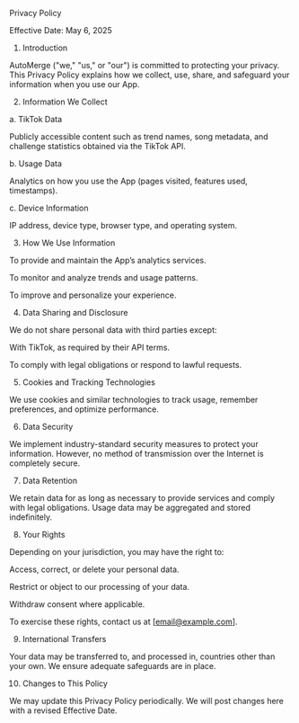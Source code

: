 Privacy Policy

Effective Date: May 6, 2025

1. Introduction

AutoMerge ("we," "us," or "our") is committed to protecting your privacy. This Privacy Policy explains how we collect, use, share, and safeguard your information when you use our App.

2. Information We Collect

a. TikTok Data

Publicly accessible content such as trend names, song metadata, and challenge statistics obtained via the TikTok API.

b. Usage Data

Analytics on how you use the App (pages visited, features used, timestamps).

c. Device Information

IP address, device type, browser type, and operating system.

3. How We Use Information

To provide and maintain the App’s analytics services.

To monitor and analyze trends and usage patterns.

To improve and personalize your experience.

4. Data Sharing and Disclosure

We do not share personal data with third parties except:

With TikTok, as required by their API terms.

To comply with legal obligations or respond to lawful requests.

5. Cookies and Tracking Technologies

We use cookies and similar technologies to track usage, remember preferences, and optimize performance.

6. Data Security

We implement industry-standard security measures to protect your information. However, no method of transmission over the Internet is completely secure.

7. Data Retention

We retain data for as long as necessary to provide services and comply with legal obligations. Usage data may be aggregated and stored indefinitely.

8. Your Rights

Depending on your jurisdiction, you may have the right to:

Access, correct, or delete your personal data.

Restrict or object to our processing of your data.

Withdraw consent where applicable.

To exercise these rights, contact us at [email@example.com].

9. International Transfers

Your data may be transferred to, and processed in, countries other than your own. We ensure adequate safeguards are in place.

10. Changes to This Policy

We may update this Privacy Policy periodically. We will post changes here with a revised Effective Date.

